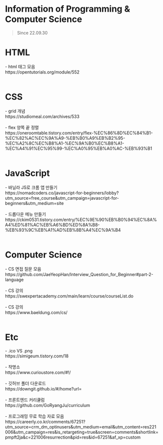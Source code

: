 # Information of Programming & Computer Science
> Since 22.09.30

<h1>HTML</h1>
- html 태그 모음 <br> https://opentutorials.org/module/552 <br><br>

<h1>CSS</h1>
- grid 개념 <br> https://studiomeal.com/archives/533 <br><br>
- flex 양쪽 끝 정렬 <br> https://oneroomtable.tistory.com/entry/flex-%EC%86%8D%EC%84%B1-%EC%82%AC%EC%9A%A9-%EB%B0%A9%EB%B2%95-%EC%A2%8C%EC%B8%A1-%EC%9A%B0%EC%B8%A1-%EC%A4%91%EC%95%99-%EC%A0%95%EB%A0%AC-%EB%93%B1 <br><br>

<h1>JavaScript</h1>
- 바닐라 JS로 크롬 앱 만들기 <br> https://nomadcoders.co/javascript-for-beginners/lobby?utm_source=free_course&utm_campaign=javascript-for-beginners&utm_medium=site <br><br>
- 드롭다운 메뉴 만들기 <br> https://ckim0531.tistory.com/entry/%EC%9E%90%EB%B0%94%EC%8A%A4%ED%81%AC%EB%A6%BD%ED%8A%B8-%EB%93%9C%EB%A1%AD%EB%8B%A4%EC%9A%B4 <br><br>

<h1>Computer Science</h1>
- CS 면접 질문 모음 <br> https://github.com/JaeYeopHan/Interview_Question_for_Beginner#part-2-language <br><br>
- CS 강의 <br> https://swexpertacademy.com/main/learn/course/courseList.do <br><br>
- CS 강의 <br> https://www.baeldung.com/cs/ <br><br>

<h1>Etc</h1>
- .ico VS .png <br> https://simigeum.tistory.com/18 <br><br>
- 작명소 <br> https://www.curioustore.com/#!/ <br><br>
- 깃허브 폴더 다운로드 <br> https://downgit.github.io/#/home?url= <br><br>
- 프론트엔드 커리큘럼 <br> https://github.com/GoRyangJu/curriculum<br><br>
- 프로그래밍 무료 학습 자료 모음<br>https://careerly.co.kr/comments/67251?utm_source=crm_dm_optinusers&utm_medium=email&utm_content=res221006&utm_campaign=res&is_retargeting=true&screen=comments&shortlink=pmpft2ja&c=221006resurrection&pid=res&id=67251&af_xp=custom<br>
